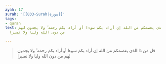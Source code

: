 ```yaml
---
ayah: 17
surah: '[[033-Surah|سورة]]'
tags:
- quran
text: قل من ذا الذي يعصمكم من الله إن أراد بكم سوءا أو أراد بكم رحمة ۚ ولا يجدون لهم
  من دون الله وليا ولا نصيرا

---
```

> قل من ذا الذي يعصمكم من الله إن أراد بكم سوءا أو أراد بكم رحمة ۚ ولا يجدون لهم من دون الله وليا ولا نصيرا
